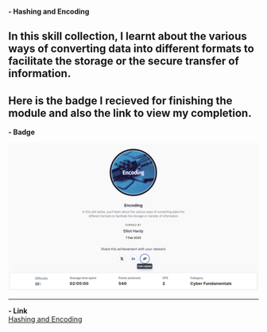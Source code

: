**- Hashing and Encoding**

In this skill collection, I learnt about the various ways of converting data into different formats to facilitate the storage or the secure transfer of information.
---  

Here is the badge I recieved for finishing the module and also the link to view my completion.
---  
**- Badge**

![Hashing and Encoding](Images/Encoding.jpg)  

---  
**- Link**  
[Hashing and Encoding](https://api.immersivelabs.online/share/achievements/f622ad608b76e184dec20e84120a4f1e)
